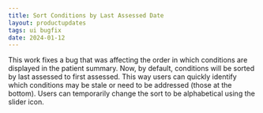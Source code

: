 ```yaml
---
title: Sort Conditions by Last Assessed Date
layout: productupdates
tags: ui bugfix
date: 2024-01-12
---
```

This work fixes a bug that was affecting the order in which conditions are displayed in the patient summary. Now, by default, conditions will be sorted by last assessed to first assessed. This way users can quickly identify which conditions may be stale or need to be addressed (those at the bottom). Users can temporarily change the sort to be alphabetical using the slider icon.